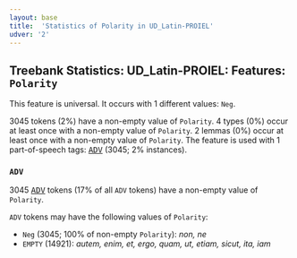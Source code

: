 ```yaml
---
layout: base
title:  'Statistics of Polarity in UD_Latin-PROIEL'
udver: '2'
---
```


## Treebank Statistics: UD_Latin-PROIEL: Features: `Polarity`

This feature is universal.
It occurs with 1 different values: `Neg`.

3045 tokens (2%) have a non-empty value of `Polarity`.
4 types (0%) occur at least once with a non-empty value of `Polarity`.
2 lemmas (0%) occur at least once with a non-empty value of `Polarity`.
The feature is used with 1 part-of-speech tags: <tt><a href="la_proiel-pos-ADV.html">ADV</a></tt> (3045; 2% instances).

### `ADV`

3045 <tt><a href="la_proiel-pos-ADV.html">ADV</a></tt> tokens (17% of all `ADV` tokens) have a non-empty value of `Polarity`.

`ADV` tokens may have the following values of `Polarity`:

* `Neg` (3045; 100% of non-empty `Polarity`): <em>non, ne</em>
* `EMPTY` (14921): <em>autem, enim, et, ergo, quam, ut, etiam, sicut, ita, iam</em>

